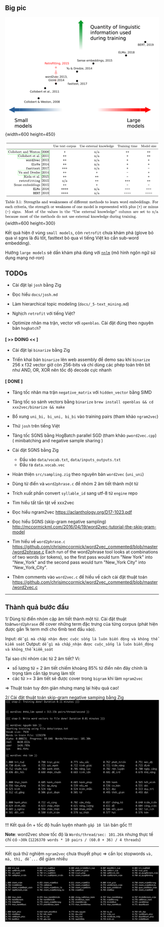 ## Big pic

![](docs/files/xxx2vec.png){width=600 height=450}

![](docs/files/xxx2vec2.png){width=600 height=300}

Kết quả hiện ở vùng `small models`, còn `retrofit` chưa khám phá (glove bỏ qua vì sgns là đủ tốt, fasttext bỏ qua vì tiếng Việt ko cần sub-word embedding).

Hướng `large models` sẽ dần khám phá dùng với [`nnlm`](https://github.com/telexyz/nnlm) (mô hình ngôn ngữ sử dụng mạng nơ-ron)

## TODOs

* Cài đặt lại `josh` bằng Zig

* Đọc hiểu `docs/josh.md`

* Làm hierarchical topic modeling (`docs/_5-text_mining.md`)

* Nghịch `retrofit` với tiếng Việt?

* Optimize nhân ma trận, vector với `openblas`. Cài đặt đúng theo nguyên bản `hogbatch`?


#### [ >> DOING << ]

* Cài đặt lại `binarize` bằng Zig

* Triển khai bản `binarize` lên web assembly để demo
  sau khi `binarize` 256 x f32 vector giờ còn 256-bits và chỉ dùng các phép toán 
  trên bit như AND, OR, XOR nên tốc độ decode cực nhanh

#### [ DONE ]

* Tăng tốc nhân ma trận `negative_matrix` với `hidden_vector` bằng SIMD

* Tăng tốc so sánh vectors bằng `binarize`
  `brew install openblas && cd xxx2vec/binarize && make`

* Bổ xung `uni_bi, bi_uni, bi_bi` vào training pairs (tham khảo `ngram2vec`)

* Thử `josh` trên tiếng Việt

* Tăng tốc SGNS bằng HogBatch parallel SGD (tham khảo `pword2vec.cpp`)
  ( minibatching and negative sample sharing )

* Cài đặt SGNS bằng Zig
  - Đầu vào `data/vocab.txt`, `data/inputs_outputs.txt`
  - Đầu ra  `data.vocab.vec`

* Hoàn thiện `src/sampling.zig` theo nguyên bản `word2vec` (`uni_uni`)

* Dùng từ điển và `word2phrase.c` để nhóm 2 âm tiết thành một từ

* Trích xuất phần convert `syllable_id` sang utf-8 từ `engine` repo

* Tìm hiểu tất tần tật về xxx2vec

* Đọc hiểu ngram2vec
  https://aclanthology.org/D17-1023.pdf

* Đọc hiểu SGNS (skip-gram negative sampling)
  http://mccormickml.com/2016/04/19/word2vec-tutorial-the-skip-gram-model

* Tìm hiểu về `word2phrase.c`
  https://github.com/chrisjmccormick/word2vec_commented/blob/master/word2phrase.c
  Each run of the word2phrase tool looks at combinations of two words (or tokens), 
  so the first pass would turn "New York" into "New_York" and 
  the second pass would turn "New_York City" into "New_York_City".

* Thêm comments vào `word2vec.c` để hiểu về cách cài đặt thuật toán
  https://github.com/chrisjmccormick/word2vec_commented/blob/master/word2vec.c

- - -

## Thành quả bước đầu

1/ Dùng từ điển nhóm cặp âm tiết thành một từ. Cài đặt thuật toán`word2phrase` để cover những term đặc trưng của từng corpus (phát hiện được gần 1k term mới cho 6mb text đầu vào).

Input:  `dễ gì mà chấp nhận được cuộc sống là luôn biến động và không thể kiểm soát`
Output: `dễ gì mà chấp_nhận được cuộc_sống là luôn biến_động và không_thể kiểm_soát`

Tại sao chỉ nhóm các từ 2 âm tiết? Vì:
- số lượng từ = 2 âm tiết chiếm khoảng 85% từ điển nên đây chính là trọng tâm cần tập trung làm tốt
- các từ >= 3 âm tiết sẽ được cover trong `bigram` khi làm `ngram2vec`

=> Thuật toán tuy đơn giản nhưng mang lại hiệu quả cao!

2/ Cài đặt thuật toán skip-gram negative samping bằng Zig
![](docs/files/homemade.png)

!!! Kết quả ổn + tốc độ huấn luyện nhanh `gấp 10 lần` bản gốc !!!

__Note__: word2vec show tốc độ là `Words/thread/sec: 101.26k` nhưng thực tế chỉ có `~30k` (`1226370 words * 10 pairs / (60.0 + 36) / 4 threads`)

- - -

Kết quả thử nghiệm `ngram2vec` chưa thuyết phục
=> cần lọc stopwords `và, mà, thì, để ...` để giảm nhiễu

![](docs/files/ngram2vec_results.png)
